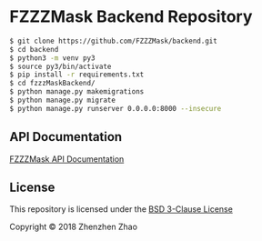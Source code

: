 # FZZZMask Backend Repository

```bash
$ git clone https://github.com/FZZZMask/backend.git
$ cd backend
$ python3 -m venv py3
$ source py3/bin/activate
$ pip install -r requirements.txt
$ cd fzzzMaskBackend/
$ python manage.py makemigrations
$ python manage.py migrate
$ python manage.py runserver 0.0.0.0:8000 --insecure 
```

## API Documentation

[FZZZMask API Documentation](https://documenter.getpostman.com/view/3683551/RzZDhGkT)

## License

This repository is licensed under the [BSD 3-Clause License](LICENSE.md)


Copyright &copy; 2018 Zhenzhen Zhao
